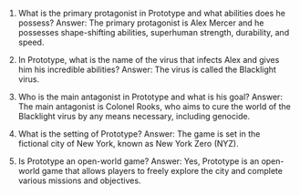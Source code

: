 

1) What is the primary protagonist in Prototype and what abilities does he possess?
Answer: The primary protagonist is Alex Mercer and he possesses shape-shifting abilities, superhuman strength, durability, and speed.

2) In Prototype, what is the name of the virus that infects Alex and gives him his incredible abilities?
Answer: The virus is called the Blacklight virus.

3) Who is the main antagonist in Prototype and what is his goal?
Answer: The main antagonist is Colonel Rooks, who aims to cure the world of the Blacklight virus by any means necessary, including genocide.

4) What is the setting of Prototype?
Answer: The game is set in the fictional city of New York, known as New York Zero (NYZ).

5) Is Prototype an open-world game?
Answer: Yes, Prototype is an open-world game that allows players to freely explore the city and complete various missions and objectives.